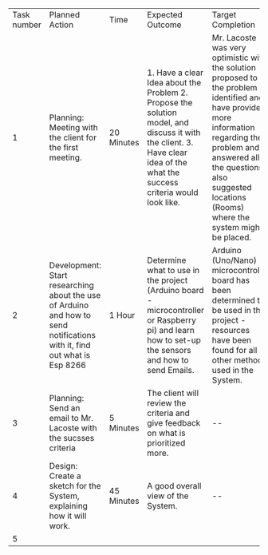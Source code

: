 |             |                                                                                                                          |            |                                                                                                                                                                            |                                                                                                                                                                                                                                                    |             |          |
|-------------|--------------------------------------------------------------------------------------------------------------------------|------------|----------------------------------------------------------------------------------------------------------------------------------------------------------------------------|----------------------------------------------------------------------------------------------------------------------------------------------------------------------------------------------------------------------------------------------------|-------------|----------|
| Task number |                                                      Planned Action                                                      |    Time    |                                                                              Expected Outcome                                                                              |                                                                                                                  Target Completion                                                                                                                 |    Status   | Crateria |
| 1           | Planning: Meeting with the client for the first meeting.                                                                 | 20 Minutes | 1. Have a clear Idea about the Problem 2. Propose the solution model, and discuss it with the client. 3. Have clear idea of the what the success criteria would look like. | Mr. Lacoste was very optimistic with the solution proposed to the problem identified and have provided more information regarding the problem and answered all the questions, also suggested locations (Rooms) where the system might be placed.   | Done        | A        |
| 2           | Development: Start researching about the use of Arduino and how to send notifications with it, find out what is Esp 8266 | 1 Hour     | Determine what to use in the project (Arduino board - microcontroller or Raspberry pi) and learn how to set-up the sensors and how to send Emails.                         | Arduino (Uno/Nano) microcontroller board has been determined to be used in the project - resources have been found for all other methods used in the System.                                                                                       | Done        | A,B      |
| 3           | Planning: Send an email to Mr. Lacoste with the sucsses criteria                                                         | 5 Minutes  | The client will review the criteria and give feedback on what is prioritized more.                                                                                         | --                                                                                                                                                                                                                                                 | Done        | A        |
| 4           | Design: Create a sketch for the System, explaining how it will work.                                                     | 45 Minutes | A good overall view of the System.                                                                                                                                         | --                                                                                                                                                                                                                                                 | Processing  | B        |
| 5           |                                                                                                                          |            |                                                                                                                                                                            |                                                                                                                                                                                                                                                    |             |          |
